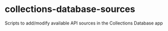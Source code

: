# collections-database-sources
Scripts to add/modify available API sources in the Collections Database app

